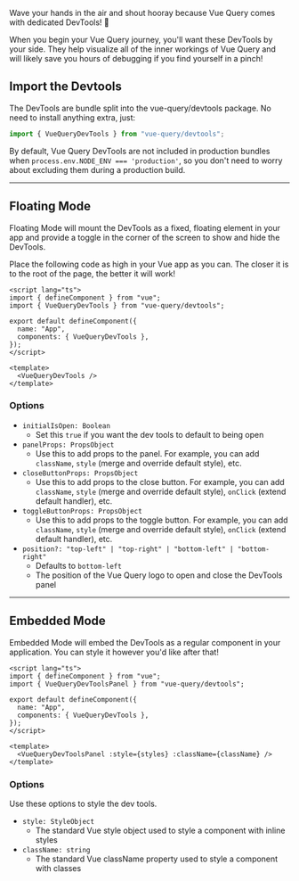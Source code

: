 Wave your hands in the air and shout hooray because Vue Query comes with dedicated DevTools! 🥳

When you begin your Vue Query journey, you'll want these DevTools by your side. They help visualize all of the inner workings of Vue Query and will likely save you hours of debugging if you find yourself in a pinch!

## Import the Devtools

The DevTools are bundle split into the vue-query/devtools package. No need to install anything extra, just:

```ts
import { VueQueryDevTools } from "vue-query/devtools";
```

By default, Vue Query DevTools are not included in production bundles when `process.env.NODE_ENV === 'production'`, so you don't need to worry about excluding them during a production build.

---

## Floating Mode

Floating Mode will mount the DevTools as a fixed, floating element in your app and provide a toggle in the corner of the screen to show and hide the DevTools.

Place the following code as high in your Vue app as you can. The closer it is to the root of the page, the better it will work!

```vue
<script lang="ts">
import { defineComponent } from "vue";
import { VueQueryDevTools } from "vue-query/devtools";

export default defineComponent({
  name: "App",
  components: { VueQueryDevTools },
});
</script>

<template>
  <VueQueryDevTools />
</template>
```

### Options

- `initialIsOpen: Boolean`
  - Set this `true` if you want the dev tools to default to being open
- `panelProps: PropsObject`
  - Use this to add props to the panel. For example, you can add `className`, `style` (merge and override default style), etc.
- `closeButtonProps: PropsObject`
  - Use this to add props to the close button. For example, you can add `className`, `style` (merge and override default style), `onClick` (extend default handler), etc.
- `toggleButtonProps: PropsObject`
  - Use this to add props to the toggle button. For example, you can add `className`, `style` (merge and override default style), `onClick` (extend default handler), etc.
- `position?: "top-left" | "top-right" | "bottom-left" | "bottom-right"`
  - Defaults to `bottom-left`
  - The position of the Vue Query logo to open and close the DevTools panel

---

## Embedded Mode

Embedded Mode will embed the DevTools as a regular component in your application. You can style it however you'd like after that!

```vue
<script lang="ts">
import { defineComponent } from "vue";
import { VueQueryDevToolsPanel } from "vue-query/devtools";

export default defineComponent({
  name: "App",
  components: { VueQueryDevTools },
});
</script>

<template>
  <VueQueryDevToolsPanel :style={styles} :className={className} />
</template>
```

### Options

Use these options to style the dev tools.

- `style: StyleObject`
  - The standard Vue style object used to style a component with inline styles
- `className: string`
  - The standard Vue className property used to style a component with classes
